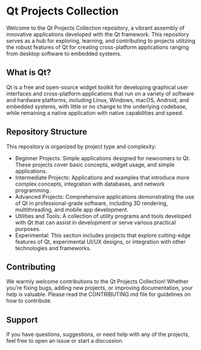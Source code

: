 # Qt Projects Collection
Welcome to the Qt Projects Collection repository, a vibrant assembly of innovative applications developed with the Qt framework. This repository serves as a hub for exploring, learning, and contributing to projects utilizing the robust features of Qt for creating cross-platform applications ranging from desktop software to embedded systems.

## What is Qt?
Qt is a free and open-source widget toolkit for developing graphical user interfaces and cross-platform applications that run on a variety of software and hardware platforms, including Linux, Windows, macOS, Android, and embedded systems, with little or no change to the underlying codebase, while remaining a native application with native capabilities and speed.

## Repository Structure
This repository is organized by project type and complexity:

- Beginner Projects: Simple applications designed for newcomers to Qt. These projects cover basic concepts, widget usage, and simple applications.
- Intermediate Projects: Applications and examples that introduce more complex concepts, integration with databases, and network programming.
- Advanced Projects: Comprehensive applications demonstrating the use of Qt in professional-grade software, including 3D rendering, multithreading, and mobile app development.
- Utilities and Tools: A collection of utility programs and tools developed with Qt that can assist in development or serve various practical purposes.
- Experimental: This section includes projects that explore cutting-edge features of Qt, experimental UI/UX designs, or integration with other technologies and frameworks.

## Contributing
We warmly welcome contributions to the Qt Projects Collection! Whether you're fixing bugs, adding new projects, or improving documentation, your help is valuable. Please read the CONTRIBUTING.md file for guidelines on how to contribute.

## Support
If you have questions, suggestions, or need help with any of the projects, feel free to open an issue or start a discussion. 
